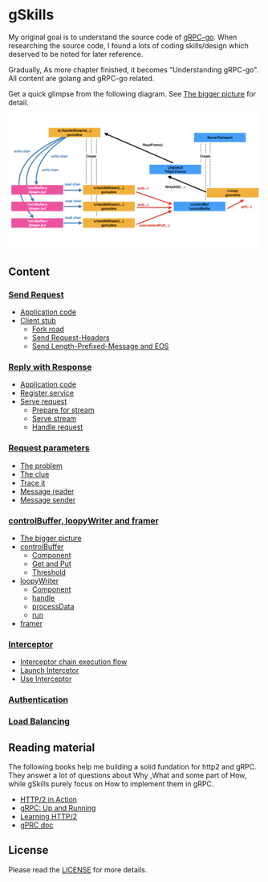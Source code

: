# gSkills

My original goal is to understand the source code of [gRPC-go](https://github.com/grpc/grpc-go). When researching the source code, I found a lots of coding skills/design which deserved to be noted for later reference. 

Gradually, As more chapter finished, it becomes "Understanding gRPC-go". All content are golang and gRPC-go related. 

Get a quick glimpse from the following diagram. See  [The bigger picture](docs/control.md#the-bigger-picture) for detail.
![images.005](images/images.005.png)

## Content 
### [Send Request](docs/request.md)
* [Application code](docs/request.md#application-code)
* [Client stub](docs/request.md#client-stub)
  * [Fork road](docs/request.md#fork-road)
  * [Send Request-Headers](docs/request.md#send-request-headers)
  * [Send Length-Prefixed-Message and EOS](docs/request.md#send-length-prefixed-message-and-eos)
  
### [Reply with Response](docs/response.md)
* [Application code](docs/response.md#application-code)
* [Register service](docs/response.md#register-service)
* [Serve request](docs/response.md#serve-request)                                
  * [Prepare for stream](docs/response.md#prepare-for-stream)
  * [Serve stream](docs/response.md#serve-stream) 
  * [Handle request](docs/response.md#handle-request)

### [Request parameters](docs/parameters.md)
* [The problem](docs/parameters.md#the-problem)                                
* [The clue](docs/parameters.md#the-clue)                                
* [Trace it](docs/parameters.md#trace-it)                                
* [Message reader](docs/parameters.md#message-reader)                                
* [Message sender](docs/parameters.md#message-sender)

### [controlBuffer, loopyWriter and framer](docs/control.md)
* [The bigger picture](docs/control.md#the-bigger-picture)                                
* [controlBuffer](docs/control.md#controlbuffer)                                
  * [Component](docs/control.md#component)
  * [Get and Put](docs/control.md#get-and-put)
  * [Threshold](docs/control.md#threshold)
* [loopyWriter](docs/control.md#loopywriter)                                
  * [Component](docs/control.md#component-1)
  * [handle](docs/control.md#handle)
  * [processData](docs/control.md#processdata)
  * [run](docs/control.md#run)
* [framer](docs/control.md#framer)                                

### [Interceptor](docs/interceptor.md)
* [Interceptor chain execution flow](docs/interceptor.md#interceptor-chain-execution-flow)   
* [Launch Intercetor](docs/interceptor.md#launch-interceptor)  
* [Use Interceptor](docs/interceptor.md#use-interceptor)

### [Authentication](docs/auth.md)

### [Load Balancing](docs/load.md)

## Reading material
The following books help me building a solid fundation for http2 and gRPC. They answer a lot of questions about Why ,What and some part of How, while gSkills purely focus on How to implement them in gRPC.

* [HTTP/2 in Action](https://www.manning.com/books/http2-in-action?query=http2)
* [gRPC: Up and Running](https://www.oreilly.com/library/view/grpc-up-and/9781492058328/)
* [Learning HTTP/2](https://www.oreilly.com/library/view/learning-http2/9781491962435/)
* [gPRC doc](https://github.com/grpc/grpc/tree/master/doc)

## License
Please read the [LICENSE](LICENSE) for more details.
